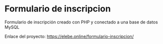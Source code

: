 # Formulario de inscripcion

Formulario de inscripción creado con PHP y conectado a una base de datos MySQL

Enlace del proyecto:
https://elebe.online/formulario-inscripcion/

